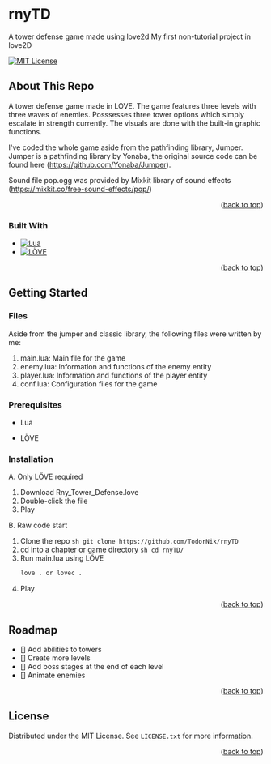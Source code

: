 # rnyTD
A tower defense game made using love2d
My first non-tutorial project in love2D
<!-- Improved compatibility of back to top link: See: https://github.com/othneildrew/Best-README-Template/pull/73 -->

<a name="readme-top"></a>

<!-- PROJECT SHIELDS -->
<!--
*** I'm using markdown "reference style" links for readability.
*** Reference links are enclosed in brackets [ ] instead of parentheses ( ).
*** See the bottom of this document for the declaration of the reference variables
*** for contributors-url, forks-url, etc. This is an optional, concise syntax you may use.
*** https://www.markdownguide.org/basic-syntax/#reference-style-links
-->

[![MIT License][license-shield]][license-url]

<!-- ABOUT THE PROJECT -->

## About This Repo

A tower defense game made in LOVE. The game features three levels with three waves of enemies. Posssesses three tower options which simply escalate in strength currently. The visuals are done with the built-in graphic functions.

I've coded the whole game aside from the pathfinding library, Jumper. Jumper is a pathfinding library by Yonaba, the original source code can be found here (https://github.com/Yonaba/Jumper).

Sound file pop.ogg was provided by Mixkit library of sound effects (https://mixkit.co/free-sound-effects/pop/)

<p align="right">(<a href="#readme-top">back to top</a>)</p>

### Built With

- [![Lua][Lua-shield]][Lua-url]
- [![LÖVE][LOVE-shield]][LOVE-url]

<p align="right">(<a href="#readme-top">back to top</a>)</p>

<!-- GETTING STARTED -->

## Getting Started

### Files

Aside from the jumper and classic library, the following files were written by me:

1. main.lua: Main file for the game
2. enemy.lua: Information and functions of the enemy entity
3. player.lua: Information and functions of the player entity
4. conf.lua: Configuration files for the game

### Prerequisites
- Lua

- LÖVE

### Installation

A. Only LÖVE required 
  1. Download Rny_Tower_Defense.love
  2. Double-click the file
  3. Play

B. Raw code start
  1. Clone the repo
    ```sh
    git clone https://github.com/TodorNik/rnyTD
    ```
  2. cd into a chapter or game directory
    ```sh
    cd rnyTD/
    ```
  3. Run main.lua using LÖVE
     ```sh
     love . or lovec .
     ```
  4. Play

<p align="right">(<a href="#readme-top">back to top</a>)</p>

<!-- ROADMAP -->

## Roadmap

- [] Add abilities to towers
- [] Create more levels
- [] Add boss stages at the end of each level
- [] Animate enemies

<p align="right">(<a href="#readme-top">back to top</a>)</p>

<!-- LICENSE -->

## License

Distributed under the MIT License. See `LICENSE.txt` for more information.

<p align="right">(<a href="#readme-top">back to top</a>)</p>

<!-- MARKDOWN LINKS & IMAGES -->
<!-- https://www.markdownguide.org/basic-syntax/#reference-style-links -->

[license-shield]: https://img.shields.io/github/license/othneildrew/Best-README-Template.svg?style=for-the-badge
[license-url]: https://github.com/wem1c/Learn-To-LOVE/blob/master/LICENSE
[Lua-shield]: https://img.shields.io/badge/Lua-5B1B1B?style=for-the-badge&logo=lua&logoColor=white
[Lua-url]: https://www.lua.org/
[LOVE-shield]: https://img.shields.io/badge/LÖVE-5B1B1B?style=for-the-badge&logo=love&logoColor
[LOVE-url]: https://www.love.com/

